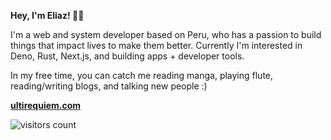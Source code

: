 **Hey, I'm Eliaz! 👋🏽**

I'm a web and system developer based on Peru, who has a passion to build things
that impact lives to make them better. Currently I'm interested in Deno, Rust,
Next.js, and building apps + developer tools.

In my free time, you can catch me reading manga, playing flute, reading/writing
blogs, and talking new people :)

**[ultirequiem.com](https://ultirequiem.com)**

![visitors count](https://visitors-by-url-pls-dont-use-this-in-your-repo.vercel.app/ultirequiem)
